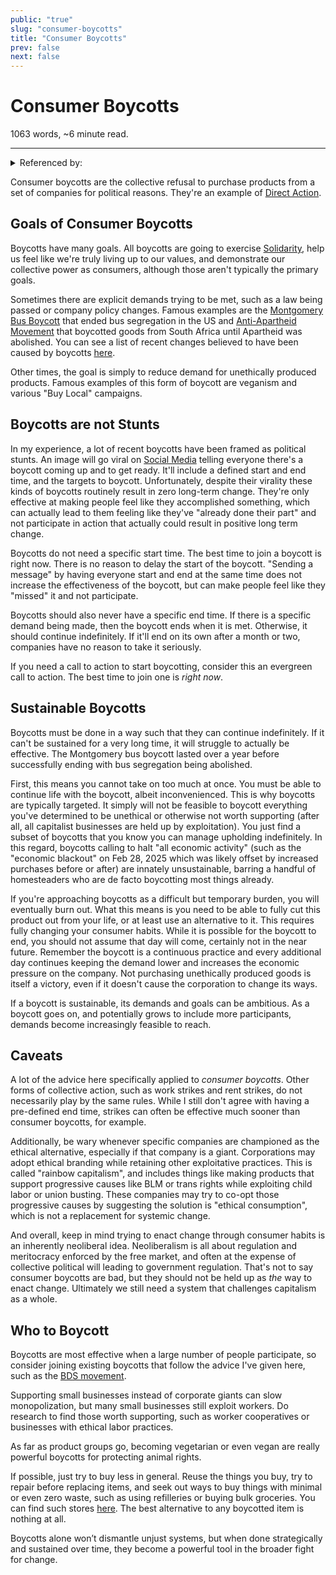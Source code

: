 ```yaml
---
public: "true"
slug: "consumer-boycotts"
title: "Consumer Boycotts"
prev: false
next: false
---
```

<script setup>
import { data } from '../../git.data.ts';
import { useData } from 'vitepress';
const pageData = useData();
</script>
<h1 class="p-name">Consumer Boycotts</h1>
<p>1063 words, ~6 minute read. <span v-html="data[`site/${pageData.page.value.relativePath}`]" /></p>
<hr/>

<details><summary>Referenced by:</summary><a href="/garden/consumerism/index.md">Consumerism</a><a href="/garden/solidarity/index.md">Solidarity</a></details>

Consumer boycotts are the collective refusal to purchase products from a set of companies for political reasons. They're an example of [Direct Action](/garden/direct-action/index.md).

## Goals of Consumer Boycotts

Boycotts have many goals. All boycotts are going to exercise [Solidarity](/garden/solidarity/index.md), help us feel like we're truly living up to our values, and demonstrate our collective power as consumers, although those aren't typically the primary goals.

Sometimes there are explicit demands trying to be met, such as a law being passed or company policy changes. Famous examples are the [Montgomery Bus Boycott](https://kinginstitute.stanford.edu/montgomery-bus-boycott) that ended bus segregation in the US and [Anti-Apartheid Movement](https://www.aamarchives.org/campaigns/boycott.html) that boycotted goods from South Africa until Apartheid was abolished. You can see a list of recent changes believed to have been caused by boycotts [here](https://www.ethicalconsumer.org/ethicalcampaigns/boycotts/history-successful-boycotts).

Other times, the goal is simply to reduce demand for unethically produced products. Famous examples of this form of boycott are veganism and various "Buy Local" campaigns.

## Boycotts are not Stunts

In my experience, a lot of recent boycotts have been framed as political stunts. An image will go viral on [Social Media](/garden/social-media/index.md) telling everyone there's a boycott coming up and to get ready. It'll include a defined start and end time, and the targets to boycott. Unfortunately, despite their virality these kinds of boycotts routinely result in zero long-term change. They're only effective at making people feel like they accomplished something, which can actually lead to them feeling like they've "already done their part" and not participate in action that actually could result in positive long term change.

Boycotts do not need a specific start time. The best time to join a boycott is right now. There is no reason to delay the start of the boycott. "Sending a message" by having everyone start and end at the same time does not increase the effectiveness of the boycott, but can make people feel like they "missed" it and not participate.

Boycotts should also never have a specific end time. If there is a specific demand being made, then the boycott ends when it is met. Otherwise, it should continue indefinitely. If it'll end on its own after a month or two, companies have no reason to take it seriously.

If you need a call to action to start boycotting, consider this an evergreen call to action. The best time to join one is _right now_.

## Sustainable Boycotts

Boycotts must be done in a way such that they can continue indefinitely. If it can't be sustained for a very long time, it will struggle to actually be effective. The Montgomery bus boycott lasted over a year before successfully ending with bus segregation being abolished.

First, this means you cannot take on too much at once. You must be able to continue life with the boycott, albeit inconvenienced. This is why boycotts are typically targeted. It simply will not be feasible to boycott everything you've determined to be unethical or otherwise not worth supporting (after all, all capitalist businesses are held up by exploitation). You just find a subset of boycotts that you know you can manage upholding indefinitely. In this regard, boycotts calling to halt "all economic activity" (such as the "economic blackout" on Feb 28, 2025 which was likely offset by increased purchases before or after) are innately unsustainable, barring a handful of homesteaders who are de facto boycotting most things already.

If you're approaching boycotts as a difficult but temporary burden, you will eventually burn out. What this means is you need to be able to fully cut this product out from your life, or at least use an alternative to it. This requires fully changing your consumer habits. While it is possible for the boycott to end, you should not assume that day will come, certainly not in the near future. Remember the boycott is a continuous practice and every additional day continues keeping the demand lower and increases the economic pressure on the company. Not purchasing unethically produced goods is itself a victory, even if it doesn't cause the corporation to change its ways.

If a boycott is sustainable, its demands and goals can be ambitious. As a boycott goes on, and potentially grows to include more participants, demands become increasingly feasible to reach.

## Caveats

A lot of the advice here specifically applied to _consumer boycotts_. Other forms of collective action, such as work strikes and rent strikes, do not necessarily play by the same rules. While I still don't agree with having a pre-defined end time, strikes can often be effective much sooner than consumer boycotts, for example.

Additionally, be wary whenever specific companies are championed as the ethical alternative, especially if that company is a giant. Corporations may adopt ethical branding while retaining other exploitative practices. This is called "rainbow capitalism", and includes things like making products that support progressive causes like BLM or trans rights while exploiting child labor or union busting. These companies may try to co-opt those progressive causes by suggesting the solution is "ethical consumption", which is not a replacement for systemic change.

And overall, keep in mind trying to enact change through consumer habits is an inherently neoliberal idea. Neoliberalism is all about regulation and meritocracy enforced by the free market, and often at the expense of collective political will leading to government regulation. That's not to say consumer boycotts are bad, but they should not be held up as _the_ way to enact change. Ultimately we still need a system that challenges capitalism as a whole.

## Who to Boycott

Boycotts are most effective when a large number of people participate, so consider joining existing boycotts that follow the advice I've given here, such as the [BDS movement](https://bdsmovement.net/get-involved/what-to-boycott).

Supporting small businesses instead of corporate giants can slow monopolization, but many small businesses still exploit workers. Do research to find those worth supporting, such as worker cooperatives or businesses with ethical labor practices.

As far as product groups go, becoming vegetarian or even vegan are really powerful boycotts for protecting animal rights.

If possible, just try to buy less in general. Reuse the things you buy, try to repair before replacing items, and seek out ways to buy things with minimal or even zero waste, such as using refilleries or buying bulk groceries. You can find such stores [here](https://www.litterless.com/wheretoshop). The best alternative to any boycotted item is nothing at all.

Boycotts alone won’t dismantle unjust systems, but when done strategically and sustained over time, they become a powerful tool in the broader fight for change.